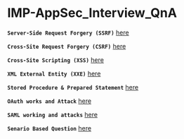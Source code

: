 # IMP-AppSec_Interview_QnA

**`Server-Side Request Forgery (SSRF)`** [here](https://github.com/Jkrathod/IMP-AppSec_Interview_QnA/blob/main/Server-Side%20Request%20Forgery.md)

**`Cross-Site Request Forgery (CSRF)`** [here](https://github.com/Jkrathod/IMP-AppSec_Interview_QnA/blob/main/Cross-Site%20Request%20Forgery.md)

**`Cross-Site Scripting (XSS)`** [here](https://github.com/Jkrathod/IMP-AppSec_Interview_QnA/blob/main/Cross-Site%20Scripting.md)

**`XML External Entity (XXE)`** [here](https://github.com/Jkrathod/IMP-AppSec_Interview_QnA/blob/main/XML%C2%A0External%20Entity.md)

**`Stored Procedure & Prepared Statement`** [here](https://github.com/Jkrathod/IMP-AppSec_Interview_QnA/blob/main/Stored%20Procedur%20&%20Prepared%20Statement.md)

**`OAuth works and Attack`** [here](https://github.com/Jkrathod/IMP-AppSec_Interview_QnA/blob/main/OAuth%20works%20and%20Attack.md)

**`SAML working and attacks`** [here](https://github.com/Jkrathod/IMP-AppSec_Interview_QnA/blob/main/SAML%20working%20and%20attacks.md)

**`Senario Based Question`** [here](https://github.com/Jkrathod/IMP-AppSec_Interview_QnA/blob/main/Senario%20Based%20Question.md)
